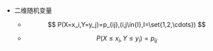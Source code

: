 - 二维随机变量

  - $$
    P(X=x_i,Y=y_j)=p_{ij},(i,j\in{I},I=\set{1,2,\cdots})
    $$

    

  - $$
    P(X\leqslant x_i,Y\leqslant y_i)=p_{ij}
    $$

### 

